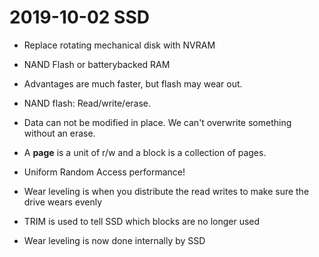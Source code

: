 # 2019-10-02 SSD

* Replace rotating mechanical disk with NVRAM
* NAND Flash or batterybacked RAM

* Advantages are much faster, but flash may wear out.
* NAND flash: Read/write/erase.
* Data can not be modified in place. We can't overwrite something without an erase.
* A **page** is a unit of r/w and a block is a collection of pages.
* Uniform Random Access performance!
* Wear leveling is when you distribute the read writes to make sure the drive wears evenly
* TRIM is used to tell SSD which blocks are no longer used
* Wear leveling is now done internally by SSD
